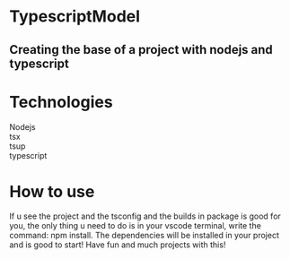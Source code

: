 # TypescriptModel
## Creating the base of a project with nodejs and typescript

# Technologies
Nodejs <br>
tsx <br>
tsup <br>
typescript

# How to use
If u see the project and the tsconfig and the builds in package is good for you, the only thing u need to do is in your vscode terminal, write the command: npm install.
The dependencies will be installed in your project and is good to start!
Have fun and much projects with this!
